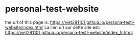 # personal-test-website

the url of this page is: https://viet281101.github.io/persona-testl-website/index.html
La lien url sur cette site est: https://viet281101.github.io/persona-testl-website/index_fr.html

